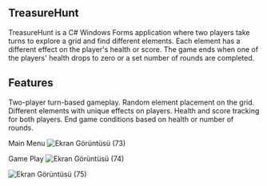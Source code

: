 <h2>TreasureHunt</h2>

TreasureHunt is a C# Windows Forms application where two players take turns to explore a grid and find different elements. 
Each element has a different effect on the player's health or score.
The game ends when one of the players' health drops to zero or a set number of rounds are completed.

<h2>Features</h2>
Two-player turn-based gameplay.
Random element placement on the grid.
Different elements with unique effects on players.
Health and score tracking for both players.
End game conditions based on health or number of rounds.



Main Menu
![Ekran Görüntüsü (73)](https://github.com/user-attachments/assets/6fbe6f0d-49e6-49be-ab86-d39a8c2d9818)

Game Play
![Ekran Görüntüsü (74)](https://github.com/user-attachments/assets/7140d358-15ab-4bbc-95d0-e062ef7d849c)



![Ekran Görüntüsü (75)](https://github.com/user-attachments/assets/a7dc7aa0-c70a-4688-8b2c-579f64dcfb67)





